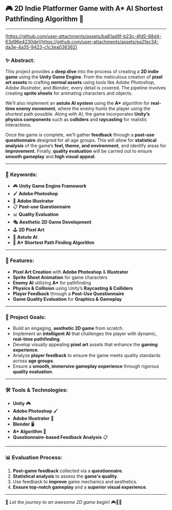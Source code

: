 
## 🎮  2D Indie Platformer Game with A* AI Shortest Pathfinding Algorithm  🤖

---
[https://github.com/user-attachments/assets/ba81ad9f-b23c-4fd5-88d4-63d96e4230de](https://github.com/user-attachments/assets/ea2fac34-da3e-4a35-9423-c1c3ea036362)
### ✨ **Abstract:**

This project provides a **deep dive** into the process of creating a **2D indie game** using the **Unity Game Engine**. From the meticulous creation of **pixel art assets** to crafting **normal assets** using tools like *Adobe Photoshop*, *Adobe Illustrator*, and *Blender*, every detail is covered. The pipeline involves creating **sprite sheets** for animating characters and objects. 

We’ll also implement an **astute AI system** using the **A\*** algorithm for **real-time enemy movement**, where the enemy hunts the player using the shortest path possible. Along with AI, the game incorporates **Unity’s physics components** such as **colliders** and **raycasting** for realistic interactions.

Once the game is complete, we’ll gather **feedback** through a **post-use questionnaire** designed for all age groups. This will allow for **statistical analysis** of the game’s **feel, theme, and environment**, and identify areas for **improvement**. Finally, **quality evaluation** will be carried out to ensure **smooth gameplay** and **high visual appeal**.

---

### 🔑 **Keywords:**

- 🎮 **Unity Game Engine Framework**
- 🖌️ **Adobe Photoshop**  
- 🎨 **Adobe Illustrator**
- 📋 **Post-use Questionnaire**
- 📊 **Quality Evaluation**
- 🎭 **Aesthetic 2D Game Development**
- 🕹️ **2D Pixel Art**
- 🤖 **Astute AI**
- 🌟 **A\* Shortest Path Finding Algorithm**

---

### 🎯 **Features:**
- **Pixel Art Creation** with **Adobe Photoshop** & **Illustrator**
- **Sprite Sheet Animation** for game characters
- **Enemy AI** utilizing **A\*** for pathfinding
- **Physics & Collision** using Unity’s **Raycasting & Colliders**
- **Player Feedback** through a **Post-Use Questionnaire**
- **Game Quality Evaluation** for **Graphics & Gameplay**

---

### 📌 **Project Goals:**

- Build an engaging, **aesthetic 2D game** from scratch.
- Implement an **intelligent AI** that challenges the player with dynamic, **real-time pathfinding**.
- Develop visually appealing **pixel art** assets that enhance the **gaming experience**.
- Analyze **player feedback** to ensure the game meets quality standards across **age groups**.
- Ensure a **smooth, immersive gameplay experience** through rigorous **quality evaluation**.

---

### 🛠️ **Tools & Technologies:**

- **Unity** 🎮  
- **Adobe Photoshop** 🖌️  
- **Adobe Illustrator** 🎨  
- **Blender** 🖥️  
- **A\* Algorithm** 🤖  
- **Questionnaire-based Feedback Analysis** 📋  

---

### 📊 **Evaluation Process:**
1. **Post-game feedback** collected via a **questionnaire**.
2. **Statistical analysis** to assess the **game's quality**.
3. Use feedback to **improve** game mechanics and aesthetics.
4. **Ensure top-notch gameplay** and a **superior visual experience**.

---

🌟 *Let the journey to an awesome 2D game begin!* 🎮🎨🤖
